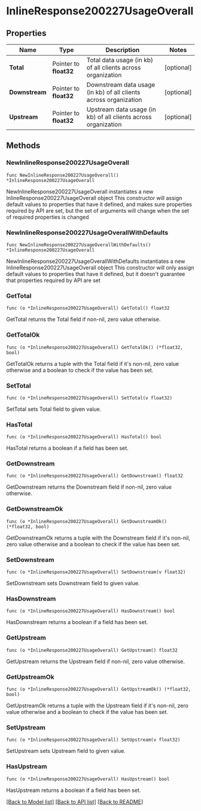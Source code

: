 # InlineResponse200227UsageOverall

## Properties

Name | Type | Description | Notes
------------ | ------------- | ------------- | -------------
**Total** | Pointer to **float32** | Total data usage (in kb) of all clients across organization | [optional] 
**Downstream** | Pointer to **float32** | Downstream data usage (in kb) of all clients across organization | [optional] 
**Upstream** | Pointer to **float32** | Upstream data usage (in kb) of all clients across organization | [optional] 

## Methods

### NewInlineResponse200227UsageOverall

`func NewInlineResponse200227UsageOverall() *InlineResponse200227UsageOverall`

NewInlineResponse200227UsageOverall instantiates a new InlineResponse200227UsageOverall object
This constructor will assign default values to properties that have it defined,
and makes sure properties required by API are set, but the set of arguments
will change when the set of required properties is changed

### NewInlineResponse200227UsageOverallWithDefaults

`func NewInlineResponse200227UsageOverallWithDefaults() *InlineResponse200227UsageOverall`

NewInlineResponse200227UsageOverallWithDefaults instantiates a new InlineResponse200227UsageOverall object
This constructor will only assign default values to properties that have it defined,
but it doesn't guarantee that properties required by API are set

### GetTotal

`func (o *InlineResponse200227UsageOverall) GetTotal() float32`

GetTotal returns the Total field if non-nil, zero value otherwise.

### GetTotalOk

`func (o *InlineResponse200227UsageOverall) GetTotalOk() (*float32, bool)`

GetTotalOk returns a tuple with the Total field if it's non-nil, zero value otherwise
and a boolean to check if the value has been set.

### SetTotal

`func (o *InlineResponse200227UsageOverall) SetTotal(v float32)`

SetTotal sets Total field to given value.

### HasTotal

`func (o *InlineResponse200227UsageOverall) HasTotal() bool`

HasTotal returns a boolean if a field has been set.

### GetDownstream

`func (o *InlineResponse200227UsageOverall) GetDownstream() float32`

GetDownstream returns the Downstream field if non-nil, zero value otherwise.

### GetDownstreamOk

`func (o *InlineResponse200227UsageOverall) GetDownstreamOk() (*float32, bool)`

GetDownstreamOk returns a tuple with the Downstream field if it's non-nil, zero value otherwise
and a boolean to check if the value has been set.

### SetDownstream

`func (o *InlineResponse200227UsageOverall) SetDownstream(v float32)`

SetDownstream sets Downstream field to given value.

### HasDownstream

`func (o *InlineResponse200227UsageOverall) HasDownstream() bool`

HasDownstream returns a boolean if a field has been set.

### GetUpstream

`func (o *InlineResponse200227UsageOverall) GetUpstream() float32`

GetUpstream returns the Upstream field if non-nil, zero value otherwise.

### GetUpstreamOk

`func (o *InlineResponse200227UsageOverall) GetUpstreamOk() (*float32, bool)`

GetUpstreamOk returns a tuple with the Upstream field if it's non-nil, zero value otherwise
and a boolean to check if the value has been set.

### SetUpstream

`func (o *InlineResponse200227UsageOverall) SetUpstream(v float32)`

SetUpstream sets Upstream field to given value.

### HasUpstream

`func (o *InlineResponse200227UsageOverall) HasUpstream() bool`

HasUpstream returns a boolean if a field has been set.


[[Back to Model list]](../README.md#documentation-for-models) [[Back to API list]](../README.md#documentation-for-api-endpoints) [[Back to README]](../README.md)


